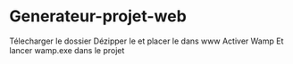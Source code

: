 ﻿# Generateur-projet-web
 
 Télecharger le dossier
 Dézipper le et placer le dans www
 Activer Wamp
 Et lancer wamp.exe dans le projet
